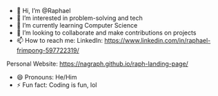 - 👋 Hi, I’m @Raphael
- 👀 I’m interested in problem-solving and tech
- 🌱 I’m currently learning Computer Science
- 💞️ I’m looking to collaborate and make contributions on projects
- 📫 How to reach me:
LinkedIn: https://www.linkedin.com/in/raphael-frimpong-597722319/

Personal Website: https://nagraph.github.io/raph-landing-page/
- 😄 Pronouns: He/Him
- ⚡ Fun fact: Coding is fun, lol

<!---
Nagraph/Nagraph is a ✨ special ✨ repository because its `README.md` (this file) appears on your GitHub profile.
You can click the Preview link to take a look at your changes.
--->
